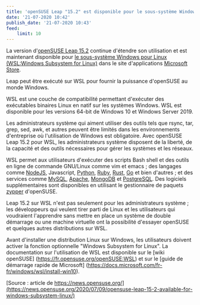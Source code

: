 ```yaml
---
title: 'openSUSE Leap "15.2" est disponible pour le sous-système Windows pour Linux (WSL)'
date: '21-07-2020 10:42'
publish_date: '21-07-2020 10:43'
feed:
    limit: 10
---
```


La version d'[openSUSE Leap 15.2](https://software.opensuse.org/distributions/leap/15_2) continue d'étendre son utilisation et est maintenant disponible pour [le sous-système Windows pour Linux (WSL:Windows Subsystem for Linux)](https://fr.wikipedia.org/wiki/Windows_Subsystem_for_Linux) dans le site d'applications [Microsoft Store](https://www.microsoft.com/fr-fr/p/opensuse-leap-152/9mzd0n9z4m4h?activetab=pivot:overviewtab).

Leap peut être exécuté sur WSL pour fournir la puissance d'openSUSE au monde Windows.

WSL est une couche de compatibilité permettant d'exécuter des exécutables binaires Linux en natif sur les systèmes Windows. WSL est disponible pour les versions 64-bit de Windows 10 et Windows Server 2019.

Les administrateurs système qui aiment utiliser des outils tels que rsync, tar, grep, sed, awk, et autres peuvent être limités dans les environnements d'entreprise où l'utilisation de Windows est obligatoire. Avec openSUSE Leap 15.2 pour WSL, les administrateurs système disposent de la liberté, de la capacité et des outils nécessaires pour gérer les systèmes et les réseaux.

WSL permet aux utilisateurs d'exécuter des scripts Bash shell et des outils en ligne de commande GNU/Linux comme vim et emacs ; des langages comme [NodeJS](https://docs.microsoft.com/fr-fr/windows/nodejs/setup-on-wsl2), Javascript, [Python](https://www.python.org/), [Ruby](https://www.ruby-lang.org/fr/), [Rust](https://www.rust-lang.org/), [Go](https://golang.org/) et bien d'autres ; et des services comme [MySQL](https://www.mysql.com/), [Apache](https://httpd.apache.org/), [MongoDB](https://www.mongodb.com/) et [PostgreSQL](https://www.postgresql.org/). Des logiciels supplémentaires sont disponibles en utilisant le gestionnaire de paquets [zypper](https://en.opensuse.org/SDB:Zypper_usage) d'openSUSE.

Leap 15.2 sur WSL n'est pas seulement pour les administrateurs système ; les développeurs qui veulent tirer parti de Linux et les utilisateurs qui voudraient l'apprendre sans mettre en place un système de double démarrage ou une machine virtuelle ont la possibilité d'essayer openSUSE et quelques autres distributions sur WSL.

Avant d'installer une distribution Linux sur Windows, les utilisateurs doivent activer la fonction optionnelle "Windows Subsystem for Linux". La documentation sur l'utilisation de WSL est disponible sur le [wiki openSUSE] (https://fr.opensuse.org/openSUSE:WSL) et sur le [guide de démarrage rapide de Microsoft] (https://docs.microsoft.com/fr-fr/windows/wsl/install-win10).

[Source : article de https://news.opensuse.org/](https://news.opensuse.org/2020/07/09/opensuse-leap-15-2-available-for-windows-subsystem-linux/)